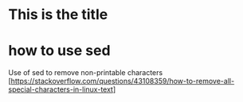 # This is the title

# how to use sed

Use of sed to remove non-printable characters [https://stackoverflow.com/questions/43108359/how-to-remove-all-special-characters-in-linux-text]
